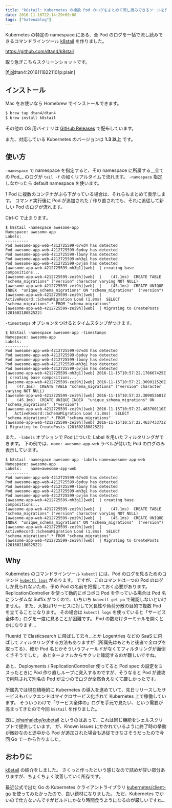 ```yaml
---
title: "k8stail: Kubernetes の複数 Pod のログをまとめて流し読みできるツールを作った"
date: 2016-11-18T22:14:29+09:00
tags: ["hatenablog"]
---
```


Kubernetes の特定の namespace にある、全 Pod のログを一括で流し読みできるコマンドラインツール [k8stail](https://github.com/dtan4/k8stail) を作りました。

https://github.com/dtan4/k8stail

取り急ぎこちらスクリーンショットです。

[f:id:dtan4:20161118221101p:plain]

## インストール

Mac をお使いなら Homebrew でインストールできます。

```bash
$ brew tap dtan4/dtan4
$ brew install k8stail
```

その他の OS 用バイナリは [GitHub Releases](https://github.com/dtan4/k8stail/releases) で配布しています。

また、対応している Kubernetes のバージョンは __1.3 以上__ です。

## 使い方

`-namespace` で namespace を指定すると、その namespace に所属する__全ての Pod__ のログが `tail -f` の如くリアルタイムで流れます。
`-namespace` 指定しなかったら default namespace を使います。

1 Pod に複数のコンテナがぶら下がっている場合は、それらもまとめて表示します。
コマンド実行後に Pod が追加された / 作り直されても、それに追従して新しい Pod のログが流れます。

Ctrl-C で止まります。

```
$ k8stail -namespace awesome-app
Namespace: awesome-app
Labels:
----------
Pod awesome-app-web-4212725599-67vd4 has detected
Pod awesome-app-web-4212725599-6pduy has detected
Pod awesome-app-web-4212725599-lbuny has detected
Pod awesome-app-web-4212725599-mh3g1 has detected
Pod awesome-app-web-4212725599-pvjsm has detected
[awesome-app-web-4212725599-mh3g1][web]  | creating base compositions...
[awesome-app-web-4212725599-zei9h][web]  |    (47.1ms)  CREATE TABLE "schema_migrations" ("version" character varying NOT NULL)
[awesome-app-web-4212725599-zei9h][web]  |    (45.1ms)  CREATE UNIQUE INDEX  "unique_schema_migrations" ON "schema_migrations"  ("version")
[awesome-app-web-4212725599-zei9h][web]  |   ActiveRecord::SchemaMigration Load (1.8ms)  SELECT "schema_migrations".* FROM "schema_migrations"
[awesome-app-web-4212725599-zei9h][web]  | Migrating to CreatePosts (20160218082522)
```

`-timestamps` オプションをつけるとタイムスタンプがつきます。

```
$ k8stail -namespace awesome-app -timestamps
Namespace: awesome-app
Labels:
----------
Pod awesome-app-web-4212725599-67vd4 has detected
Pod awesome-app-web-4212725599-6pduy has detected
Pod awesome-app-web-4212725599-lbuny has detected
Pod awesome-app-web-4212725599-mh3g1 has detected
Pod awesome-app-web-4212725599-pvjsm has detected
[awesome-app-web-4212725599-mh3g1][web] 2016-11-15T10:57:22.178667425Z  | creating base compositions...
[awesome-app-web-4212725599-zei9h][web] 2016-11-15T10:57:22.309011520Z  |    (47.1ms)  CREATE TABLE "schema_migrations" ("version" character varying NOT NULL)
[awesome-app-web-4212725599-zei9h][web] 2016-11-15T10:57:22.309053601Z  |    (45.1ms)  CREATE UNIQUE INDEX  "unique_schema_migrations" ON "schema_migrations"  ("version")
[awesome-app-web-4212725599-zei9h][web] 2016-11-15T10:57:22.463700110Z  |   ActiveRecord::SchemaMigration Load (1.8ms)  SELECT "schema_migrations".* FROM "schema_migrations"
[awesome-app-web-4212725599-zei9h][web] 2016-11-15T10:57:22.463743373Z  | Migrating to CreatePosts (20160218082522)
```

また、`-labels` オプションで Pod についた Label を用いたフィルタリングができます。
下の例では、`name: awesome-app-web` ラベルが付いた Pod のログのみ表示しています。

```
$ k8stail -namespace awesome-app -labels name=awesome-app-web
Namespace: awesome-app
Labels:    name=awesome-app-web
----------
Pod awesome-app-web-4212725599-67vd4 has detected
Pod awesome-app-web-4212725599-6pduy has detected
Pod awesome-app-web-4212725599-lbuny has detected
Pod awesome-app-web-4212725599-mh3g1 has detected
Pod awesome-app-web-4212725599-pvjsm has detected
[awesome-app-web-4212725599-mh3g1][web]  | creating base compositions...
[awesome-app-web-4212725599-zei9h][web]  |    (47.1ms)  CREATE TABLE "schema_migrations" ("version" character varying NOT NULL)
[awesome-app-web-4212725599-zei9h][web]  |    (45.1ms)  CREATE UNIQUE INDEX  "unique_schema_migrations" ON "schema_migrations"  ("version")
[awesome-app-web-4212725599-zei9h][web]  |   ActiveRecord::SchemaMigration Load (1.8ms)  SELECT "schema_migrations".* FROM "schema_migrations"
[awesome-app-web-4212725599-zei9h][web]  | Migrating to CreatePosts (20160218082522)
```

## Why

Kubernetes のコマンドラインツール `kubectl` には、Pod のログを見るためのコマンド [`kubectl logs`](http://kubernetes.io/docs/user-guide/kubectl/kubectl_logs/) があります。
ですが、このコマンドは一つの Pod のログしか見られないため、予め Pod の名前を把握しておく必要があります。
ReplicationController を使って動的にポコポコ Pod を作っている場合は Pod 名にランダムな Suffix がつくので、いちいち `kubectl get po` で確認しないといけません。
また、大抵は1サービスに対して冗長性や負荷分散の目的で複数 Pod を立てることになります。
その場合は `kubectl logs` を使っていると「サービス全体の」ログを一度に見ることが困難です。
Pod の数だけターミナルを開くとかになります…

Fluentd で Elasticsearch に飛ばして云々…とか Logentries などの SaaS に飛ばしてフィルタリングする方法もありますが（所属先はもともと後者で全ログを取ってる）、確か Pod 名とかそういうフィールドがなくてフィルタリングが面倒くさそうでした。
あとターミナルからサクッと確認するのが難しいですね。

あと、Deployments / ReplicationController 使ってると Pod spec の設定をミスったときに Pod 作り直しループに突入するのですが、そうなると Pod が速攻で削除されて別名の Pod が立つのでログが全然負えなくて厳しかったです。

所属先では現在積極的に Kubernetes の導入を進めていて、先日リリースしたサービスもバックエンドはマイクロサービス化されて Kubernetes 上で稼働しています。
そういうわけで「サービス全体の」ログを手元で見たい、という需要が高まってきたので今回 `k8stail` を作りました。

既に [johanhaleby/kubetail](https://github.com/johanhaleby/kubetail) というのはあって、これは同じ機能をシェルスクリプトで提供しています。
が、Known issues にかかれているように終了時の挙動が微妙なのと途中から Pod が追加された場合も追従できなさそうだったので今回 Go で一から作りました。

## おわりに

[k8stail](https://github.com/dtan4/k8stail) の紹介をしました。
さくっと作ったという感じなので詰めが甘い部分ありますが、ちょくちょく改善していく所存です。

最近公式で出た Go の Kubernetes クライアントライブラリ [kubernetes/client-go](https://github.com/kubernetes/client-go) を使ってみたかったので、良い題材になりました。
ただ、Kubernetes でかいので仕方ないんですがビルドにかなり時間食うようになるのが厳しいですね…
